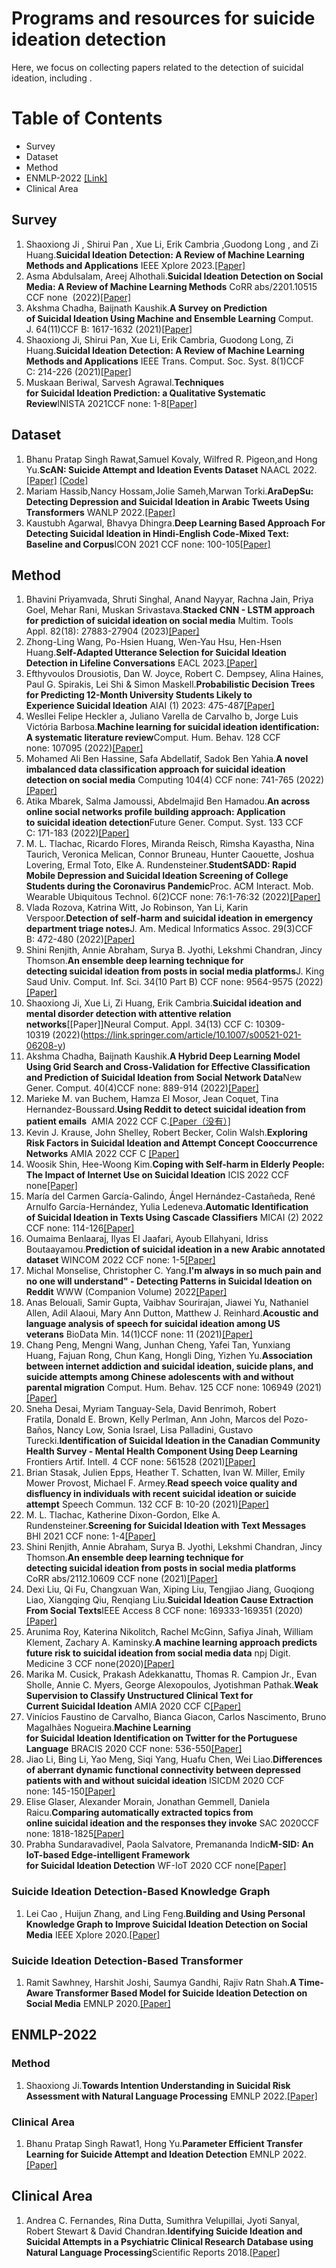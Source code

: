 # Programs and resources for suicide ideation detection
Here, we focus on collecting papers related to the detection of suicidal ideation, including .
# Table of Contents
* Survey  
* Dataset
* Method
* ENMLP-2022 [[Link]](https://aclanthology.org/events/emnlp-2022/)
* Clinical Area
## Survey  
1. Shaoxiong Ji , Shirui Pan , Xue Li, Erik Cambria ,Guodong Long , and Zi Huang.**Suicidal Ideation Detection: A Review of Machine Learning Methods and Applications** IEEE Xplore 2023.[[Paper]](https://arxiv.org/abs/1910.12611)
2. Asma Abdulsalam, Areej Alhothali.**Suicidal Ideation Detection on Social Media: A Review of Machine Learning Methods** CoRR abs/2201.10515 CCF none
 (2022)[[Paper]](https://doi.org/10.48550/arXiv.2201.10515)
3. Akshma Chadha, Baijnath Kaushik.**A Survey on Prediction of Suicidal Ideation Using Machine and Ensemble Learning** Comput. J. 64(11)CCF B: 1617-1632 (2021)[[Paper]](https://academic.oup.com/comjnl/article-abstract/64/11/1617/5612727)
4. Shaoxiong Ji, Shirui Pan, Xue Li, Erik Cambria, Guodong Long, Zi Huang.**Suicidal Ideation Detection: A Review of Machine Learning Methods and Applications** IEEE Trans. Comput. Soc. Syst. 8(1)CCF C: 214-226 (2021)[[Paper]](https://ieeexplore.ieee.org/abstract/document/9199553)
5. Muskaan Beriwal, Sarvesh Agrawal.**Techniques for Suicidal Ideation Prediction: a Qualitative Systematic Review**INISTA 2021CCF none: 1-8[[Paper]](https://ieeexplore.ieee.org/abstract/document/9548444)
## Dataset
1. Bhanu Pratap Singh Rawat,Samuel Kovaly, Wilfred R. Pigeon,and Hong Yu.**ScAN: Suicide Attempt and Ideation Events Dataset** NAACL 2022.[[Paper]](https://aclanthology.org/2022.naacl-main.75)  [[Code]](https://github.com/bsinghpratap/scan)
2. Mariam Hassib,Nancy Hossam,Jolie Sameh,Marwan Torki.**AraDepSu: Detecting Depression and Suicidal Ideation in Arabic Tweets Using Transformers** WANLP 2022.[[Paper]](https://aclanthology.org/2022.wanlp-1.28)
3. Kaustubh Agarwal, Bhavya Dhingra.**Deep Learning Based Approach For Detecting Suicidal Ideation in Hindi-English Code-Mixed Text: Baseline and Corpus**ICON 2021 CCF none: 100-105[[Paper]](https://aclanthology.org/2021.icon-main.14/)
## Method
1. Bhavini Priyamvada, Shruti Singhal, Anand Nayyar, Rachna Jain, Priya Goel, Mehar Rani, Muskan Srivastava.**Stacked CNN - LSTM approach for prediction of suicidal ideation on social media** Multim. Tools Appl. 82(18): 27883-27904 (2023)[[Paper]](https://doi.org/10.1007/s11042-023-14431-z)
2. Zhong-Ling Wang, Po-Hsien Huang, Wen-Yau Hsu, Hen-Hsen Huang.**Self-Adapted Utterance Selection for Suicidal Ideation Detection in Lifeline Conversations** EACL 2023.[[Paper]](https://aclanthology.org/2023.eacl-main.105)
3. Efthyvoulos Drousiotis, Dan W. Joyce, Robert C. Dempsey, Alina Haines, Paul G. Spirakis, Lei Shi & Simon Maskell.**Probabilistic Decision Trees for Predicting 12-Month University Students Likely to Experience Suicidal Ideation** AIAI (1) 2023: 475-487[[Paper]](https://link.springer.com/chapter/10.1007/978-3-031-34111-3_40)
4. Wesllei Felipe Heckler a, Juliano Varella de Carvalho b, Jorge Luis Victória Barbosa.**Machine learning for suicidal ideation identification: A systematic literature review**Comput. Hum. Behav. 128 CCF none: 107095 (2022)[[Paper]](https://www.sciencedirect.com/science/article/abs/pii/S0747563221004180)
5. Mohamed Ali Ben Hassine, Safa Abdellatif, Sadok Ben Yahia.**A novel imbalanced data classification approach for suicidal ideation detection on social media** Computing 104(4) CCF none: 741-765 (2022)[[Paper]](https://link.springer.com/article/10.1007/s00607-021-00984-0)
6. Atika Mbarek, Salma Jamoussi, Abdelmajid Ben Hamadou.**An across online social networks profile building approach: Application to suicidal ideation detection**Future Gener. Comput. Syst. 133 CCF C: 171-183 (2022)[[Paper]](https://www.sciencedirect.com/science/article/abs/pii/S0167739X22000929)
7. M. L. Tlachac, Ricardo Flores, Miranda Reisch, Rimsha Kayastha, Nina Taurich, Veronica Melican, Connor Bruneau, Hunter Caouette, Joshua Lovering, Ermal Toto, Elke A. Rundensteiner.**StudentSADD: Rapid Mobile Depression and Suicidal Ideation Screening of College Students during the Coronavirus Pandemic**Proc. ACM Interact. Mob. Wearable Ubiquitous Technol. 6(2)CCF none: 76:1-76:32 (2022)[[Paper]](https://dl.acm.org/doi/abs/10.1145/3534604)
8. Vlada Rozova, Katrina Witt, Jo Robinson, Yan Li, Karin Verspoor.**Detection of self-harm and suicidal ideation in emergency department triage notes**J. Am. Medical Informatics Assoc. 29(3)CCF B: 472-480 (2022)[[Paper]](https://academic.oup.com/jamia/article-abstract/29/3/472/6460149#no-access-message)
9. Shini Renjith, Annie Abraham, Surya B. Jyothi, Lekshmi Chandran, Jincy Thomson.**An ensemble deep learning technique for detecting suicidal ideation from posts in social media platforms**J. King Saud Univ. Comput. Inf. Sci. 34(10 Part B) CCF none: 9564-9575 (2022)[[Paper]](https://www.sciencedirect.com/science/article/pii/S1319157821003244)
10. Shaoxiong Ji, Xue Li, Zi Huang, Erik Cambria.**Suicidal ideation and mental disorder detection with attentive relation networks**[[Paper]]Neural Comput. Appl. 34(13) CCF C: 10309-10319 (2022)(https://link.springer.com/article/10.1007/s00521-021-06208-y)
11. Akshma Chadha, Baijnath Kaushik.**A Hybrid Deep Learning Model Using Grid Search and Cross-Validation for Effective Classification and Prediction of Suicidal Ideation from Social Network Data**New Gener. Comput. 40(4)CCF none: 889-914 (2022)[[Paper]](https://link.springer.com/article/10.1007/s00354-022-00191-1)
12. Marieke M. van Buchem, Hamza El Mosor, Jean Coquet, Tina Hernandez-Boussard.**Using Reddit to detect suicidal ideation from patient emails**  AMIA 2022 CCF C.[[Paper（没有）]]()
13. Kevin J. Krause, John Shelley, Robert Becker, Colin Walsh.**Exploring Risk Factors in Suicidal Ideation and Attempt Concept Cooccurrence Networks** AMIA 2022 CCF C [[Paper]](https://www.ncbi.nlm.nih.gov/pmc/articles/PMC10148313/)
14. Woosik Shin, Hee-Woong Kim.**Coping with Self-harm in Elderly People: The Impact of Internet Use on Suicidal Ideation** ICIS 2022 CCF none[[Paper]](https://aisel.aisnet.org/icis2022/soc_impact_is/soc_impact_is/4/)
15. María del Carmen García-Galindo, Ángel Hernández-Castañeda, René Arnulfo García-Hernández, Yulia Ledeneva.**Automatic Identification of Suicidal Ideation in Texts Using Cascade Classifiers** MICAI (2) 2022 CCF none: 114-126[[Paper]](https://link.springer.com/chapter/10.1007/978-3-031-19496-2_9)
16. Oumaima Benlaaraj, Ilyas El Jaafari, Ayoub Ellahyani, Idriss Boutaayamou.**Prediction of suicidal ideation in a new Arabic annotated dataset** WINCOM 2022 CCF none: 1-5[[Paper]](https://ieeexplore.ieee.org/abstract/document/9966481)
17. Michal Monselise, Christopher C. Yang.**I'm always in so much pain and no one will understand" - Detecting Patterns in Suicidal Ideation on Reddit** WWW (Companion Volume) 2022[[Paper]](https://dl.acm.org/doi/abs/10.1145/3487553.3524700)
18. Anas Belouali, Samir Gupta, Vaibhav Sourirajan, Jiawei Yu, Nathaniel Allen, Adil Alaoui, Mary Ann Dutton, Matthew J. Reinhard.**Acoustic and language analysis of speech for suicidal ideation among US veterans** BioData Min. 14(1)CCF none: 11 (2021)[[Paper]](https://biodatamining.biomedcentral.com/articles/10.1186/s13040-021-00245-y)
19. Chang Peng, Mengni Wang, Junhan Cheng, Yafei Tan, Yunxiang Huang, Fajuan Rong, Chun Kang, Hongli Ding, Yizhen Yu.**Association between internet addiction and suicidal ideation, suicide plans, and suicide attempts among Chinese adolescents with and without parental migration** Comput. Hum. Behav. 125 CCF none: 106949 (2021)[[Paper]](https://www.sciencedirect.com/science/article/abs/pii/S0747563221002727)
20. Sneha Desai, Myriam Tanguay-Sela, David Benrimoh, Robert Fratila, Donald E. Brown, Kelly Perlman, Ann John, Marcos del Pozo-Baños, Nancy Low, Sonia Israel, Lisa Palladini, Gustavo Turecki.**Identification of Suicidal Ideation in the Canadian Community Health Survey - Mental Health Component Using Deep Learning** Frontiers Artif. Intell. 4 CCF none: 561528 (2021)[[Paper]](https://www.frontiersin.org/articles/10.3389/frai.2021.561528/full)
21. Brian Stasak, Julien Epps, Heather T. Schatten, Ivan W. Miller, Emily Mower Provost, Michael F. Armey.**Read speech voice quality and disfluency in individuals with recent suicidal ideation or suicide attempt** Speech Commun. 132 CCF B: 10-20 (2021)[[Paper]](https://www.sciencedirect.com/science/article/abs/pii/S0167639321000546)
22. M. L. Tlachac, Katherine Dixon-Gordon, Elke A. Rundensteiner.**Screening for Suicidal Ideation with Text Messages** BHI 2021 CCF none: 1-4[[Paper]](https://ieeexplore.ieee.org/abstract/document/9508486)
23. Shini Renjith, Annie Abraham, Surya B. Jyothi, Lekshmi Chandran, Jincy Thomson.**An ensemble deep learning technique for detecting suicidal ideation from posts in social media platforms** CoRR abs/2112.10609 CCF none (2021)[[Paper]](https://www.sciencedirect.com/science/article/pii/S1319157821003244)
24. Dexi Liu, Qi Fu, Changxuan Wan, Xiping Liu, Tengjiao Jiang, Guoqiong Liao, Xiangqing Qiu, Renqiang Liu.**Suicidal Ideation Cause Extraction From Social Texts**IEEE Access 8 CCF none: 169333-169351 (2020)[[Paper]](https://ieeexplore.ieee.org/abstract/document/9178283)
25. Arunima Roy, Katerina Nikolitch, Rachel McGinn, Safiya Jinah, William Klement, Zachary A. Kaminsky.**A machine learning approach predicts future risk to suicidal ideation from social media data** npj Digit. Medicine 3 CCF none(2020)[[Paper]](https://www.nature.com/articles/s41746-020-0287-6)
26. Marika M. Cusick, Prakash Adekkanattu, Thomas R. Campion Jr., Evan Sholle, Annie C. Myers, George Alexopoulos, Jyotishman Pathak.**Weak Supervision to Classify Unstructured Clinical Text for Current Suicidal Ideation** AMIA 2020 CCF C[[Paper]](https://knowledge.amia.org/72332-amia-1.4602255/t004-1.4605866/t004-1.4605867/3417010-1.4606159/3413694-1.4606156?qr=1)
27. Vinícios Faustino de Carvalho, Bianca Giacon, Carlos Nascimento, Bruno Magalhães Nogueira.**Machine Learning for Suicidal Ideation Identification on Twitter for the Portuguese Language** BRACIS 2020 CCF none: 536-550[[Paper]](https://link.springer.com/chapter/10.1007/978-3-030-61377-8_37)
28. Jiao Li, Bing Li, Yao Meng, Siqi Yang, Huafu Chen, Wei Liao.**Differences of aberrant dynamic functional connectivity between depressed patients with and without suicidal ideation** ISICDM 2020 CCF none: 145-150[[Paper]](https://dl.acm.org/doi/abs/10.1145/3451421.3451453)
29. Elise Glaser, Alexander Morain, Jonathan Gemmell, Daniela Raicu.**Comparing automatically extracted topics from online suicidal ideation and the responses they invoke** SAC 2020CCF none: 1818-1825[[Paper]](https://dl.acm.org/doi/abs/10.1145/3341105.3373902)
30. Prabha Sundaravadivel, Paola Salvatore, Premananda Indic**M-SID: An IoT-based Edge-intelligent Framework for Suicidal Ideation Detection** WF-IoT 2020 CCF none[[Paper]](https://ieeexplore.ieee.org/abstract/document/9221279)
### Suicide Ideation Detection-Based Knowledge Graph
1. Lei Cao , Huijun Zhang, and Ling Feng.**Building and Using Personal Knowledge Graph to Improve Suicidal Ideation Detection on Social Media** IEEE Xplore 2020.[[Paper]](https://ieeexplore.ieee.org/document/9308975)
### Suicide Ideation Detection-Based Transformer
1. Ramit Sawhney, Harshit Joshi, Saumya Gandhi, Rajiv Ratn Shah.**A Time-Aware Transformer Based Model for Suicide Ideation Detection on Social Media** EMNLP 2020.[[Paper]](https://aclanthology.org/2020.emnlp-main.619)
## ENMLP-2022
### Method
1. Shaoxiong Ji.**Towards Intention Understanding in Suicidal Risk Assessment with Natural Language Processing** EMNLP 2022.[[Paper]](https://aclanthology.org/2022.findings-emnlp.297.pdf)
### Clinical Area
1. Bhanu Pratap Singh Rawat1, Hong Yu.**Parameter Efficient Transfer Learning for Suicide Attempt and Ideation Detection** EMNLP 2022.[[Paper]](https://aclanthology.org/2022.louhi-1.13.pdf)
## Clinical Area
1. Andrea C. Fernandes, Rina Dutta, Sumithra Velupillai, Jyoti Sanyal, Robert Stewart & David Chandran.**Identifying Suicide Ideation and Suicidal Attempts in a Psychiatric Clinical Research Database using Natural Language Processing**Scientific Reports 2018.[[Paper]](https://www.nature.com/articles/s41598-018-25773-2)
